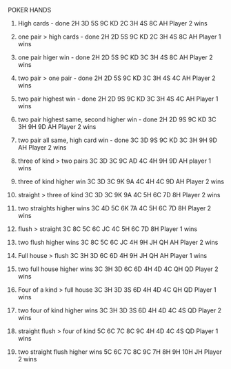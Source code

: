 POKER HANDS

1. High cards - done
2H 3D 5S 9C KD 2C 3H 4S 8C AH
Player 2 wins

2. one pair > high cards - done
2H 2D 5S 9C KD 2C 3H 4S 8C AH
Player 1 wins

3. one pair higer win - done
2H 2D 5S 9C KD 3C 3H 4S 8C AH
Player 2 wins

4. two pair > one pair - done
2H 2D 5S 9C KD 3C 3H 4S 4C AH
Player 2 wins

5. two pair highest win - done
2H 2D 9S 9C KD 3C 3H 4S 4C AH
Player 1 wins

6. two pair highest same, second higher win - done
2H 2D 9S 9C KD 3C 3H 9H 9D AH
Player 2 wins

7. two pair all same, high card win - done
3C 3D 9S 9C KD 3C 3H 9H 9D AH
Player 2 wins

8. three of kind > two pairs
3C 3D 3C 9C AD 4C 4H 9H 9D AH
player 1 wins

9. three of kind higher win
3C 3D 3C 9K 9A 4C 4H 4C 9D AH
Player 2 wins

10. straight > three of kind
3C 3D 3C 9K 9A 4C 5H 6C 7D 8H
Player 2 wins

11. two straights higher wins
3C 4D 5C 6K 7A 4C 5H 6C 7D 8H
Player 2 wins

12. flush > straight
3C 8C 5C 6C JC 4C 5H 6C 7D 8H
Player 1 wins

13. two flush higher wins
3C 8C 5C 6C JC 4H 9H JH QH AH
Player 2 wins

14. Full house > flush
3C 3H 3D 6C 6D 4H 9H JH QH AH
Player 1 wins

15. two full house higher wins
3C 3H 3D 6C 6D 4H 4D 4C QH QD
Player 2 wins

16. Four of a kind > full house
3C 3H 3D 3S 6D 4H 4D 4C QH QD
Player 1 wins

17. two four of kind higher wins
3C 3H 3D 3S 6D 4H 4D 4C 4S QD
Player 2 wins

18. straight flush > four of kind
5C 6C 7C 8C 9C 4H 4D 4C 4S QD
Player 1 wins

19. two straight flush higher wins
5C 6C 7C 8C 9C 7H 8H 9H 10H JH
Player 2 wins
